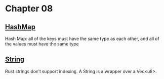 # Chapter 08

## [HashMap]

Hash Map: all of the keys must have the same type as each other, and all of the values must have the same type

## [String]

Rust strings don’t support indexing. A String is a wrapper over a Vec\<u8\>.
<!-- links -->
[HashMap]: https://doc.rust-lang.org/stable/book/ch08-03-hash-maps.html#creating-a-new-hash-map
[String]: https://doc.rust-lang.org/stable/book/ch08-02-strings.html
